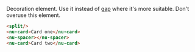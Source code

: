 Decoration element. Use it instead of [gap](../styles/gap.md) where it's more suitable. Don't overuse this element.

```html
<split/>
<nu-card>Card one</nu-card>
<nu-spacer></nu-spacer>
<nu-card>Card two</nu-card>
```
